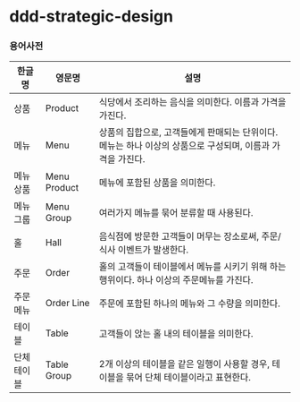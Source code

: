 # ddd-strategic-design

### 용어사전

| 한글명 | 영문명 | 설명 |
| --- | --- | --- |
| 상품 | Product | 식당에서 조리하는 음식을 의미한다. 이름과 가격을 가진다. |
| 메뉴 | Menu | 상품의 집합으로, 고객들에게 판매되는 단위이다. 메뉴는 하나 이상의 상품으로 구성되며, 이름과 가격을 가진다. |
| 메뉴상품 | Menu Product | 메뉴에 포함된 상품을 의미한다. |
| 메뉴그룹 | Menu Group | 여러가지 메뉴를 묶어 분류할 때 사용된다. |
| 홀 | Hall | 음식점에 방문한 고객들이 머무는 장소로써, 주문/식사 이벤트가 발생한다. |
| 주문 | Order | 홀의 고객들이 테이블에서 메뉴를 시키기 위해 하는 행위이다. 하나 이상의 주문메뉴를 가진다. |
| 주문메뉴 | Order Line | 주문에 포함된 하나의 메뉴와 그 수량을 의미한다. |
| 테이블 | Table | 고객들이 앉는 홀 내의 테이블을 의미한다. |
| 단체테이블 | Table Group | 2개 이상의 테이블을 같은 일행이 사용할 경우, 테이블을 묶어 단체 테이블이라고 표현한다. |
